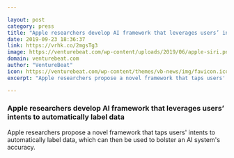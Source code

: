 ```yaml
---

layout: post
category: press
title: "Apple researchers develop AI framework that leverages users’ intents to automatically label data"
date: 2019-09-23 18:36:37
link: https://vrhk.co/2mgsTg3
image: https://venturebeat.com/wp-content/uploads/2019/06/apple-siri.png?w=1200&strip=all
domain: venturebeat.com
author: "VentureBeat"
icon: https://venturebeat.com/wp-content/themes/vb-news/img/favicon.ico
excerpt: "Apple researchers propose a novel framework that taps users' intents to automatically label data, which can then be used to bolster an AI system's accuracy."

---
```


### Apple researchers develop AI framework that leverages users’ intents to automatically label data

Apple researchers propose a novel framework that taps users' intents to automatically label data, which can then be used to bolster an AI system's accuracy.